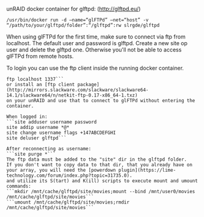 unRAID docker container for glftpd: (http://glftpd.eu/)

```/usr/bin/docker run -d –name=“glFTPd” –net=“host” -v “/path/to/your/glftpd/folder”:“/glftpd”:rw slrgde/glftpd```

When using glFTPd for the first time, make sure to connect via ftp from localhost.
The default user and password is glftpd. Create a new site op user and delete
the glftpd one. Otherwise you'll not be able to access glFTPd from remote hosts.

To login you can use the ftp client inside the running docker container.
```docker exec -ti glFTPd /bin/bash
ftp localhost 1337```
or install an [ftp client package](http://mirrors.slackware.com/slackware/slackware64-14.1/slackware64/n/netkit-ftp-0.17-x86_64-1.txz)
on your unRAID and use that to connect to glFTPd without entering the container.

When logged in:
```site adduser username password
site addip username *@*
site change username flags +147ABCDEFGHI
site deluser glftpd```

After reconnecting as username:
```site purge *```
The ftp data must be added to the "site" dir in the glftpd folder.
If you don't want to copy data to that dir, that you already have on
your array, you will need the [powerdown plugin](https://lime-technology.com/forum/index.php?topic=31735.0).
and utilize its S(tart) and K(ill) scripts to execute mount and umount
commands:
```mkdir /mnt/cache/glftpd/site/movies;mount --bind /mnt/user0/movies /mnt/cache/glftpd/site/movies```
```umount /mnt/cache/glftpd/site/movies;rmdir /mnt/cache/glftpd/site/movies```
